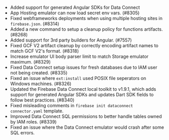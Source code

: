 - Added support for generated Angular SDKs for Data Connect
- App Hosting emulator can now load secret env vars. (#8305)
- Fixed webframeworks deployments when using multiple hosting sites in `firebase.json`. (#8314)
- Added a new command to setup a cleanup policy for functions artifacts. (#8268)
- Added support for 3rd party builders for Angular. (#7557)
- Fixed GCF V2 artifact cleanup by correctly encoding artifact names to match GCF V2's format. (#8318)
- Increase emulator UI body parser limit to match Storage emulator maximum. (#8329)
- Fixed Data Connect setup issues for fresh databases due to IAM user not being created. (#8335)
- Fixed an issue where `ext:install` used POSIX file seperators on Windows machines. (#8326)
- Updated the Firebase Data Connect local toolkit to v1.9.1, which adds support for generated Angular SDKs and updates Dart SDK fields to follow best practices. (#8340)
- Fixed misleading comments in `firebase init dataconnect` `connector.yaml` template.
- Improved Data Connect SQL permissions to better handle tables owned by IAM roles. (#8339)
- Fixed an issue where the Data Connect emulator would crash after some SQL errors.
